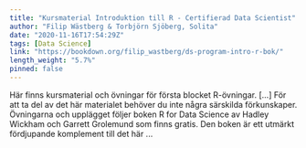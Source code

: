 ```yaml
---
title: "Kursmaterial Introduktion till R - Certifierad Data Scientist"
author: "Filip Wästberg & Torbjörn Sjöberg, Solita"
date: "2020-11-16T17:54:29Z"
tags: [Data Science]
link: "https://bookdown.org/filip_wastberg/ds-program-intro-r-bok/"
length_weight: "5.7%"
pinned: false
---
```


Här finns kursmaterial och övningar för första blocket R-övningar. [...] För att ta del av det här materialet behöver du inte några särskilda förkunskaper. Övningarna och upplägget följer boken R for Data Science av Hadley Wickham och Garrett Grolemund som finns gratis. Den boken är ett utmärkt fördjupande komplement till det här ...
